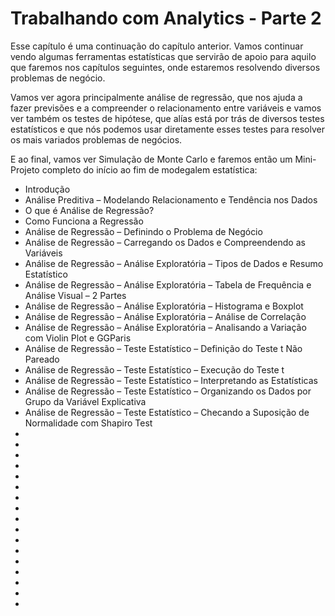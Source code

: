 # Trabalhando com Analytics - Parte 2

Esse capítulo é uma continuação do capítulo anterior. Vamos continuar vendo algumas ferramentas estatísticas que servirão de apoio para aquilo que faremos nos capítulos seguintes, onde estaremos resolvendo diversos problemas de negócio.

Vamos ver agora principalmente análise de regressão, que nos ajuda a fazer previsões e a compreender o relacionamento entre variáveis e vamos ver também os testes de hipótese, que alías está por trás de diversos testes estatísticos e que nós podemos usar diretamente esses testes para resolver os mais variados problemas de negócios.

E ao final, vamos ver Simulação de Monte Carlo e faremos então um Mini-Projeto completo do início ao fim de modegalem estatística:

<ul>
  <li>Introdução</li>
  <li>Análise Preditiva – Modelando Relacionamento e Tendência nos Dados</li>
  <li>O que é Análise de Regressão?</li>
  <li>Como Funciona a Regressão</li>
  <li>Análise de Regressão – Definindo o Problema de Negócio</li>
  <li>Análise de Regressão – Carregando os Dados e Compreendendo as Variáveis</li>
  <li>Análise de Regressão – Análise Exploratória – Tipos de Dados e Resumo Estatístico</li>
  <li>Análise de Regressão – Análise Exploratória – Tabela de Frequência e Análise Visual – 2 Partes</li>
  <li>Análise de Regressão – Análise Exploratória – Histograma e Boxplot</li>
  <li>Análise de Regressão – Análise Exploratória – Análise de Correlação</li>
  <li>Análise de Regressão – Análise Exploratória – Analisando a Variação com Violin Plot e GGParis</li>
  <li>Análise de Regressão – Teste Estatístico – Definição do Teste t Não Pareado</li>
  <li>Análise de Regressão – Teste Estatístico – Execução do Teste t</li>
  <li>Análise de Regressão – Teste Estatístico – Interpretando as Estatísticas</li>
  <li>Análise de Regressão – Teste Estatístico – Organizando os Dados por Grupo da Variável Explicativa</li>
  <li>Análise de Regressão – Teste Estatístico – Checando a Suposição de Normalidade com Shapiro Test</li>
  <li></li>
  <li></li>
  <li></li>
  <li></li>
  <li></li>
  <li></li>
  <li></li>
  <li></li>
  <li></li>
  <li></li>
  <li></li>
  <li></li>
  <li></li>
  <li></li>
  <li></li>
  <li></li>
  <li></li>
</u>